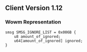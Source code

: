 ## Client Version 1.12

### Wowm Representation
```rust,ignore
smsg SMSG_IGNORE_LIST = 0x006B {
    u8 amount_of_ignored;    
    u64[amount_of_ignored] ignored;    
}

```
